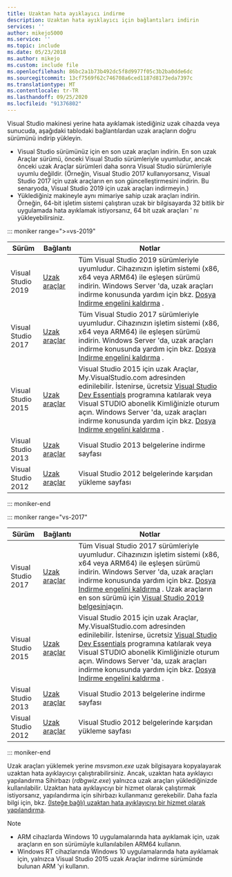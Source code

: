 ```yaml
---
title: Uzaktan hata ayıklayıcı indirme
description: Uzaktan hata ayıklayıcı için bağlantıları indirin
services: ''
author: mikejo5000
ms.service: ''
ms.topic: include
ms.date: 05/23/2018
ms.author: mikejo
ms.custom: include file
ms.openlocfilehash: 86bc2a1b73b492dc5f8d9977f05c3b2ba0dde6dc
ms.sourcegitcommit: 13cf7569f62c746708a6ced1187d8173eda7397c
ms.translationtype: MT
ms.contentlocale: tr-TR
ms.lasthandoff: 09/25/2020
ms.locfileid: "91376802"
---
```

Visual Studio makinesi yerine hata ayıklamak istediğiniz uzak cihazda veya sunucuda, aşağıdaki tablodaki bağlantılardan uzak araçların doğru sürümünü indirip yükleyin.

- Visual Studio sürümünüz için en son uzak araçları indirin. En son uzak Araçlar sürümü, önceki Visual Studio sürümleriyle uyumludur, ancak önceki uzak Araçlar sürümleri daha sonra Visual Studio sürümleriyle uyumlu değildir. (Örneğin, Visual Studio 2017 kullanıyorsanız, Visual Studio 2017 için uzak araçların en son güncelleştirmesini indirin. Bu senaryoda, Visual Studio 2019 için uzak araçları indirmeyin.)
- Yüklediğiniz makineyle aynı mimariye sahip uzak araçları indirin. Örneğin, 64-bit işletim sistemi çalıştıran uzak bir bilgisayarda 32 bitlik bir uygulamada hata ayıklamak istiyorsanız, 64 bit uzak araçları ' nı yükleyebilirsiniz.

::: moniker range=">=vs-2019"

|Sürüm|Bağlantı|Notlar|
|-|-|-|
|Visual Studio 2019|[Uzak araçlar](https://visualstudio.microsoft.com/downloads#remote-tools-for-visual-studio-2019)|Tüm Visual Studio 2019 sürümleriyle uyumludur. Cihazınızın işletim sistemi (x86, x64 veya ARM64) ile eşleşen sürümü indirin. Windows Server 'da, uzak araçları indirme konusunda yardım için bkz. [Dosya Indirme engelini kaldırma](../../debugger/remote-debugging-unblock-file-download.md) .|
|Visual Studio 2017|[Uzak araçlar](https://my.visualstudio.com/Downloads?q=remote%20tools%20visual%20studio%202017)|Tüm Visual Studio 2017 sürümleriyle uyumludur. Cihazınızın işletim sistemi (x86, x64 veya ARM64) ile eşleşen sürümü indirin. Windows Server 'da, uzak araçları indirme konusunda yardım için bkz. [Dosya Indirme engelini kaldırma](../../debugger/remote-debugging-unblock-file-download.md) .|
|Visual Studio 2015|[Uzak araçlar](https://my.visualstudio.com/Downloads?q=remote%20tools%20visual%20studio%202015)|Visual Studio 2015 için uzak Araçlar, My.VisualStudio.com adresinden edinilebilir. İstenirse, ücretsiz [Visual Studio Dev Essentials](https://visualstudio.microsoft.com/dev-essentials/) programına katılarak veya Visual STUDIO abonelik Kimliğinizle oturum açın. Windows Server 'da, uzak araçları indirme konusunda yardım için bkz. [Dosya Indirme engelini kaldırma](../../debugger/remote-debugging-unblock-file-download.md) .|
|Visual Studio 2013|[Uzak araçlar](/previous-versions/visualstudio/visual-studio-2013/bt727f1t(v=vs.120)#installing-the-remote-tools)|Visual Studio 2013 belgelerine indirme sayfası|
|Visual Studio 2012|[Uzak araçlar](/previous-versions/visualstudio/visual-studio-2012/bt727f1t(v=vs.110)#installing-the-remote-tools)|Visual Studio 2012 belgelerinde karşıdan yükleme sayfası|

::: moniker-end

::: moniker range="vs-2017"

|Sürüm|Bağlantı|Notlar|
|-|-|-|
|Visual Studio 2017|[Uzak araçlar](https://my.visualstudio.com/Downloads?q=remote%20tools%20visual%20studio%202017)|Tüm Visual Studio 2017 sürümleriyle uyumludur. Cihazınızın işletim sistemi (x86, x64 veya ARM64) ile eşleşen sürümü indirin. Windows Server 'da, uzak araçları indirme konusunda yardım için bkz. [Dosya Indirme engelini kaldırma](../../debugger/remote-debugging-unblock-file-download.md) . Uzak araçların en son sürümü için [Visual Studio 2019 belgesini](../../debugger/remote-debugging.md?view=vs-2019&preserve-view=true)açın.|
|Visual Studio 2015|[Uzak araçlar](https://my.visualstudio.com/Downloads?q=remote%20tools%20visual%20studio%202015)|Visual Studio 2015 için uzak Araçlar, My.VisualStudio.com adresinden edinilebilir. İstenirse, ücretsiz [Visual Studio Dev Essentials](https://visualstudio.microsoft.com/dev-essentials/) programına katılarak veya Visual STUDIO abonelik Kimliğinizle oturum açın. Windows Server 'da, uzak araçları indirme konusunda yardım için bkz. [Dosya Indirme engelini kaldırma](../../debugger/remote-debugging-unblock-file-download.md) .|
|Visual Studio 2013|[Uzak araçlar](/previous-versions/visualstudio/visual-studio-2013/bt727f1t(v=vs.120)#installing-the-remote-tools)|Visual Studio 2013 belgelerine indirme sayfası|
|Visual Studio 2012|[Uzak araçlar](/previous-versions/visualstudio/visual-studio-2012/bt727f1t(v=vs.110)#installing-the-remote-tools)|Visual Studio 2012 belgelerinde karşıdan yükleme sayfası|

::: moniker-end

Uzak araçları yüklemek yerine *msvsmon.exe* uzak bilgisayara kopyalayarak uzaktan hata ayıklayıcıyı çalıştırabilirsiniz. Ancak, uzaktan hata ayıklayıcı yapılandırma Sihirbazı (*rdbgwiz.exe*) yalnızca uzak araçları yüklediğinizde kullanılabilir. Uzaktan hata ayıklayıcıyı bir hizmet olarak çalıştırmak istiyorsanız, yapılandırma için sihirbazı kullanmanız gerekebilir. Daha fazla bilgi için, bkz. [(Isteğe bağlı) uzaktan hata ayıklayıcıyı bir hizmet olarak yapılandırma](../../debugger/remote-debugging.md#bkmk_configureService).

>[!NOTE]
>- ARM cihazlarda Windows 10 uygulamalarında hata ayıklamak için, uzak araçların en son sürümüyle kullanılabilen ARM64 kullanın.
>- Windows RT cihazlarında Windows 10 uygulamalarında hata ayıklamak için, yalnızca Visual Studio 2015 uzak Araçlar indirme sürümünde bulunan ARM 'yi kullanın.

